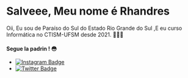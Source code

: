 # Salveee, Meu nome é Rhandres

Oii, Eu sou de Paraíso do Sul do Estado Rio Grande do Sul ,E eu curso Informática no CTISM-UFSM  desde 2021. 👨🏽‍💻

#### Segue la padrin ! 😳
- [![Instagram Badge](https://img.shields.io/badge/-Instagram-blue?style=flat-square&logo=Instagram&logoColor=white&link=https://www.instagram.com/rhandres24/)](https://www.instagram.com/rhandres24/)
- [![Twitter Badge](https://img.shields.io/badge/-@rhandres24-6633cc?style=flat-square&labelColor=6633cc&logo=twitter&logoColor=white&link=https://twitter.com/dieegosf)](https://twitter.com/rhandres24) 
